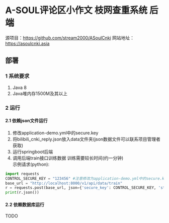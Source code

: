
# A-SOUL评论区小作文 枝网查重系统  后端

源项目：https://github.com/stream2000/ASoulCnki
网站地址：https://asoulcnki.asia

## 部署
### 1 系统要求
1. Java 8
2. Java堆内存1500M及其以上
### 2 运行
#### 2.1 依赖json文件运行  
1. 修改application-demo.yml中的secure.key
2. 将bilibili_cnki_reply.json放入data文件夹(json数据文件可以联系项目管理者获取)  
3. 运行springboot后端
4. 调用后端train接口训练数据 训练需要较长时间(约一分钟)  
示例请求(python):
```python
import requests
CONTROL_SECURE_KEY = "123456" #注意修改为application-demo.yml中的secure.key
base_url = "http://localhost:8000/v1/api/data/train"
r = requests.post(base_url, json={'secure_key': CONTROL_SECURE_KEY, 'start_time': 0})
print(r.json())
```
#### 2.2 依赖数据库运行  
TODO
